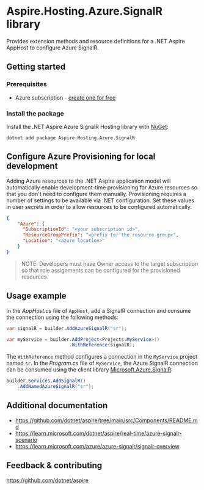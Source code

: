 # Aspire.Hosting.Azure.SignalR library

Provides extension methods and resource definitions for a .NET Aspire AppHost to configure Azure SignalR.

## Getting started

### Prerequisites

- Azure subscription - [create one for free](https://azure.microsoft.com/free/)

### Install the package

Install the .NET Aspire Azure SignalR Hosting library with [NuGet](https://www.nuget.org):

```dotnetcli
dotnet add package Aspire.Hosting.Azure.SignalR
```

## Configure Azure Provisioning for local development

Adding Azure resources to the .NET Aspire application model will automatically enable development-time provisioning
for Azure resources so that you don't need to configure them manually. Provisioning requires a number of settings
to be available via .NET configuration. Set these values in user secrets in order to allow resources to be configured
automatically.

```json
{
    "Azure": {
      "SubscriptionId": "<your subscription id>",
      "ResourceGroupPrefix": "<prefix for the resource group>",
      "Location": "<azure location>"
    }
}
```

> NOTE: Developers must have Owner access to the target subscription so that role assignments
> can be configured for the provisioned resources.

## Usage example

In the _AppHost.cs_ file of `AppHost`, add a SignalR connection and consume the connection using the following methods:

```csharp
var signalR = builder.AddAzureSignalR("sr");

var myService = builder.AddProject<Projects.MyService>()
                       .WithReference(signalR);
```

The `WithReference` method configures a connection in the `MyService` project named `sr`. In the _Program.cs_ file of `MyService`, the Azure SignalR connection can be consumed using the client library [Microsoft.Azure.SignalR](https://www.nuget.org/packages/Microsoft.Azure.SignalR):

```csharp
builder.Services.AddSignalR()
    .AddNamedAzureSignalR("sr");
```

## Additional documentation

* https://github.com/dotnet/aspire/tree/main/src/Components/README.md
* https://learn.microsoft.com/dotnet/aspire/real-time/azure-signalr-scenario
* https://learn.microsoft.com/azure/azure-signalr/signalr-overview

## Feedback & contributing

https://github.com/dotnet/aspire
